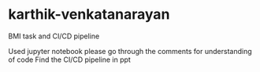 # karthik-venkatanarayan
BMI task and CI/CD pipeline

Used jupyter notebook 
please go through the comments for understanding of code 
Find the CI/CD pipeline in ppt 

